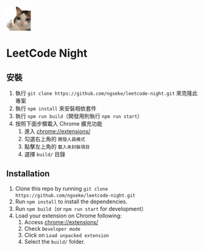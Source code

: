<img src="src/assets/img/icon-128.png" width="64"/>

# LeetCode Night

## 安裝

1. 執行 `git clone https://github.com/ngseke/leetcode-night.git` 來克隆此專案
1. 執行 `npm install` 來安裝相依套件
1. 執行 `npm run build`（開發用則執行 `npm run start`）
1. 按照下面步驟載入 Chrome 擴充功能
    1. 進入 [chrome://extensions/](chrome://extensions/)
    2. 勾選右上角的 `開發人員模式`
    3. 點擊左上角的 `載入未封裝項目`
    4. 選擇 `build/` 目錄


## Installation

1. Clone this repo by running `git clone https://github.com/ngseke/leetcode-night.git`
1. Run `npm install` to install the dependencies.
1. Run `npm build`（or `npm run start` for development）
1. Load your extension on Chrome following:
    1. Access [chrome://extensions/](chrome://extensions/)
    2. Check `Developer mode`
    3. Click on `Load unpacked extension`
    4. Select the `build/` folder.
